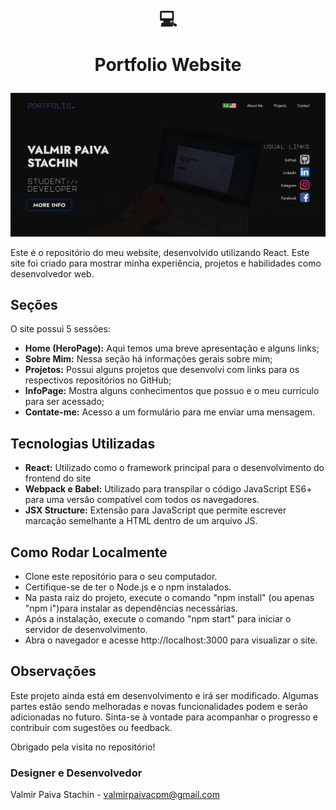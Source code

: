 <h1 align="center">
  💻
  
  Portfolio Website
</h1>

<div align="center"><img src="src/assets/img/global/preview.png" alt="Preview do Projeto"></div>

Este é o repositório do meu website, desenvolvido utilizando React. Este site foi criado para mostrar minha experiência, projetos e habilidades como desenvolvedor web.

## Seções

O site possui 5 sessões:

- **Home (HeroPage):** Aqui temos uma breve apresentação e alguns links;
- **Sobre Mim:** Nessa seção há informações gerais sobre mim;
- **Projetos:** Possui alguns projetos que desenvolvi com links para os respectivos repositórios no GitHub;
- **InfoPage:** Mostra alguns conhecimentos que possuo e o meu currículo para ser acessado;
- **Contate-me:** Acesso a um formulário para me enviar uma mensagem.

## Tecnologias Utilizadas

- **React:** Utilizado como o framework principal para o desenvolvimento do frontend do site
- **Webpack e Babel:** Utilizado para transpilar o código JavaScript ES6+ para uma versão compatível com todos os navegadores.
- **JSX Structure:** Extensão para JavaScript que permite escrever marcação semelhante a HTML dentro de um arquivo JS.

## Como Rodar Localmente

- Clone este repositório para o seu computador.
- Certifique-se de ter o Node.js e o npm instalados.
- Na pasta raiz do projeto, execute o comando "npm install" (ou apenas "npm i")para instalar as dependências necessárias.
- Após a instalação, execute o comando "npm start" para iniciar o servidor de desenvolvimento.
- Abra o navegador e acesse http://localhost:3000 para visualizar o site.

## Observações

Este projeto ainda está em desenvolvimento e irá ser modificado. Algumas partes estão sendo melhoradas e novas funcionalidades podem e serão adicionadas no futuro. Sinta-se à vontade para acompanhar o progresso e contribuir com sugestões ou feedback.

Obrigado pela visita no repositório!

### Designer e Desenvolvedor

Valmir Paiva Stachin - valmirpaivacpm@gmail.com

